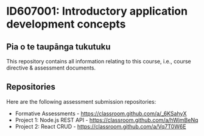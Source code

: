 # ID607001: Introductory application development concepts

## Pia o te taupānga tukutuku

This repository contains all information relating to this course, i.e., course directive & assessment documents.

## Repositories

Here are the following assessment submission repositories:

* Formative Assessments - https://classroom.github.com/a/_6KSahyX
* Project 1: Node.js REST API - https://classroom.github.com/a/hWjmBeNq
* Project 2: React CRUD - https://classroom.github.com/a/Vq7T0W6E
